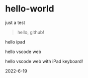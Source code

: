# hello-world
just a test

>hello, github!

hello ipad 

hello vscode web

hello vscode web with iPad keyboard!

2022-6-19